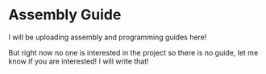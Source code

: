 # Assembly Guide

I will be uploading assembly and programming guides here!

But right now no one is interested in the project so there is no guide, 
let me know if you are interested! I will write that!
